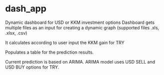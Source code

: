 # dash_app
Dynamic dashboard for USD or KKM investment options
Dashboard gets multiple files as an input for creating a dynamic graph (supported files .xls, .xlsx, .csv)

It calculates according to user input the KKM gain for TRY

Populates a table for the prediction results.

Current prediction is based on ARIMA. 
ARIMA model uses USD SELL and USD BUY options for TRY.
